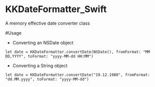 # KKDateFormatter_Swift
A memory effective date converter class

#Usage
- Converting an NSDate object
```
let date = KKDateFormatter.convertDate(NSDate(), fromFormat: "MM DD,YYYY", toFormat: "yyyy-MM-dd HH:MM")
```

- Converting a String object
```
let date = KKDateFormatter.convertDate("19.12.1988", fromFormat: "dd.MM.yyyy", toFormat: "yyyy-MM-dd")
```
